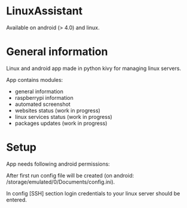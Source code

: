 # LinuxAssistant
Available on android (> 4.0) and linux.

# General information
Linux and android app made in python kivy for managing linux servers.

App contains modules:
* general information
* raspberrypi information
* automated screenshot
* websites status (work in progress)
* linux services status (work in progress)
* packages updates (work in progress)

# Setup
App needs following android permissions: 

After first run config file will be created (on android: /storage/emulated/0/Documents/config.ini).

In config [SSH] section login credentials to your linux server should be entered.
